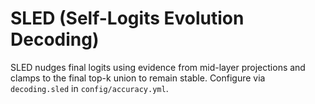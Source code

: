 # SLED (Self-Logits Evolution Decoding)

SLED nudges final logits using evidence from mid-layer projections and clamps to the final top-k union to remain stable.
Configure via `decoding.sled` in `config/accuracy.yml`.
